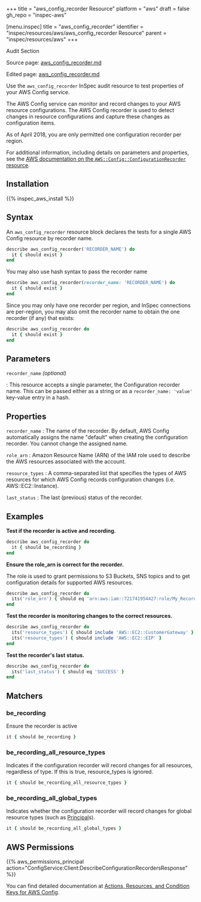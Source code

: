 +++
title = "aws_config_recorder Resource"
platform = "aws"
draft = false
gh_repo = "inspec-aws"

[menu.inspec]
title = "aws_config_recorder"
identifier = "inspec/resources/aws/aws_config_recorder Resource"
parent = "inspec/resources/aws"
+++

<div class="admonition-note">
<p class="admonition-note-title">Audit Section</p>
<div class="admonition-note-text">
<p>Source page: <a href="https://github.com/inspec/inspec-aws/blob/main/docs/resources/aws_config_recorder.md">aws_config_recorder.md</a></p>
<p>Edited page: <a href="https://github.com/ianmadd/inspec-aws/blob/im/hugo/docs-chef-io/content/inspec/resources/aws_config_recorder.md">aws_config_recorder.md</a></p>
</div>
</div>



Use the `aws_config_recorder` InSpec audit resource to test properties of your AWS Config service.

The AWS Config service can monitor and record changes to your AWS resource configurations.  The AWS Config recorder is used to detect changes in resource configurations and capture these changes as configuration items.

As of April 2018, you are only permitted one configuration recorder per region.

For additional information, including details on parameters and properties, see the [AWS documentation on the `AWS::Config::ConfigurationRecorder` resource](https://docs.aws.amazon.com/AWSCloudFormation/latest/UserGuide/aws-resource-config-configurationrecorder.html).

## Installation

{{% inspec_aws_install %}}

## Syntax

An `aws_config_recorder` resource block declares the tests for a single AWS Config resource by recorder name.

```ruby
describe aws_config_recorder('RECORDER_NAME') do
  it { should exist }
end
```

You may also use hash syntax to pass the recorder name

```ruby
describe aws_config_recorder(recorder_name: 'RECORDER_NAME') do
  it { should exist }
end
```

Since you may only have one recorder per region, and InSpec connections are per-region, you may also omit the recorder name to obtain the one recorder (if any) that exists:

```ruby
describe aws_config_recorder do
  it { should exist }
end
```

## Parameters

`recorder_name` _(optional)_

: This resource accepts a single parameter, the Configuration recorder name.
  This can be passed either as a string or as a `recorder_name: 'value'` key-value entry in a hash.

## Properties

`recorder_name`
: The name of the recorder. By default, AWS Config automatically assigns the name "default" when creating the configuration recorder. You cannot change the assigned name.

`role_arn`
: Amazon Resource Name (ARN) of the IAM role used to describe the AWS resources associated with the account.

`resource_types`
: A comma-separated list that specifies the types of AWS resources for which AWS Config records configuration changes (i.e. AWS::EC2::Instance).

`last_status`
: The last (previous) status of the recorder.

## Examples

**Test if the recorder is active and recording.**

```ruby
describe aws_config_recorder do
  it { should be_recording }
end
```

**Ensure the role_arn is correct for the recorder.**

The role is used to grant permissions to S3 Buckets, SNS topics and to get configuration details for supported AWS resources.

```ruby
describe aws_config_recorder do
  its('role_arn') { should eq 'arn:aws:iam::721741954427:role/My_Recorder' }
end
```

**Test the recorder is monitoring changes to the correct resources.**

```ruby
describe aws_config_recorder do
  its('resource_types') { should include 'AWS::EC2::CustomerGateway' }
  its('resource_types') { should include 'AWS::EC2::EIP' }
end
```

**Test the recorder's last status.**

```ruby
describe aws_config_recorder do
  its('last_status') { should eq 'SUCCESS' }
end
```

## Matchers

### be_recording

Ensure the recorder is active

```ruby
it { should be_recording }
```

### be_recording_all_resource_types

Indicates if the configuration recorder will record changes for all resources, regardless of type. If this is true, resource_types is ignored.

```ruby
it { should be_recording_all_resource_types }
```

### be_recording_all_global_types

Indicates whether the configuration recorder will record changes for global resource types (such as [Principal](https://docs.aws.amazon.com/IAM/latest/UserGuide/intro-structure.html#intro-structure-principal)s).

```ruby
it { should be_recording_all_global_types }
```

## AWS Permissions

{{% aws_permissions_principal action="ConfigService:Client:DescribeConfigurationRecordersResponse" %}}

You can find detailed documentation at [Actions, Resources, and Condition Keys for AWS Config](https://docs.aws.amazon.com/IAM/latest/UserGuide/list_awsconfig.html).
